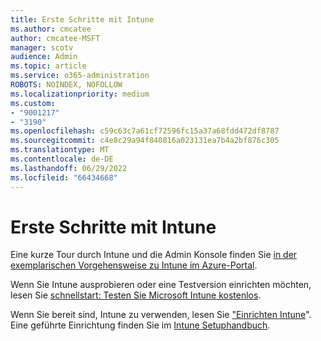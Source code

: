 ```yaml
---
title: Erste Schritte mit Intune
ms.author: cmcatee
author: cmcatee-MSFT
manager: scotv
audience: Admin
ms.topic: article
ms.service: o365-administration
ROBOTS: NOINDEX, NOFOLLOW
ms.localizationpriority: medium
ms.custom:
- "9001217"
- "3190"
ms.openlocfilehash: c59c63c7a61cf72596fc15a37a68fdd472df8787
ms.sourcegitcommit: c4e8c29a94f840816a023131ea7b4a2bf876c305
ms.translationtype: MT
ms.contentlocale: de-DE
ms.lasthandoff: 06/29/2022
ms.locfileid: "66434668"
---
```

# <a name="getting-started-with-intune"></a>Erste Schritte mit Intune

Eine kurze Tour durch Intune und die Admin Konsole finden Sie [in der exemplarischen Vorgehensweise zu Intune im Azure-Portal](https://docs.microsoft.com/mem/intune/fundamentals/tutorial-walkthrough-endpoint-manager).

Wenn Sie Intune ausprobieren oder eine Testversion einrichten möchten, lesen Sie [schnellstart: Testen Sie Microsoft Intune kostenlos](https://docs.microsoft.com/intune/fundamentals/free-trial-sign-up).

Wenn Sie bereit sind, Intune zu verwenden, lesen Sie ["Einrichten Intune](https://docs.microsoft.com/mem/intune/fundamentals/setup-steps)". Eine geführte Einrichtung finden Sie im [Intune Setuphandbuch](https://admin.microsoft.com/AdminPortal/Home?ref=/modernonboarding/intunesetupguide).